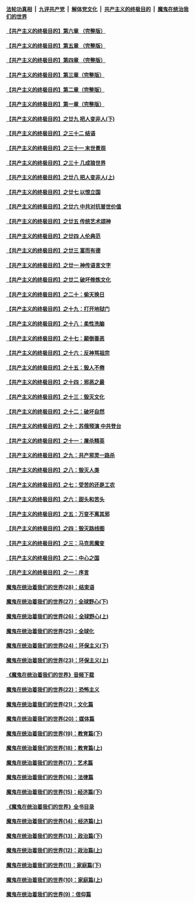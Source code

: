####  [法轮功真相](../../../../basic/blob/master/README.md?t=04071130) &nbsp;|&nbsp; [九评共产党](../../../../9ping.md/blob/master/README.md?t=04071130) &nbsp;|&nbsp; [解体党文化](../../../../jtdwh.md/blob/master/README.md?t=04071130)  &nbsp;|&nbsp; [共产主义的终极目的](../../../../gczydzjmd.md/blob/master/README.md?t=04071130) &nbsp;|&nbsp; [魔鬼在统治我们的世界](../../../../mgztzwmdsj.md/blob/master/README.md?t=04071130) 

#### [【共产主义的终极目的】第六章 （完整版）](../pages/nsc422/n11428913.md?t=04071130) 

#### [【共产主义的终极目的】第五章 （完整版）](../pages/nsc422/n11428912.md?t=04071130) 

#### [【共产主义的终极目的】第四章 （完整版）](../pages/nsc422/n11428907.md?t=04071130) 

#### [【共产主义的终极目的】第三章（完整版）](../pages/nsc422/n11428848.md?t=04071130) 

#### [【共产主义的终极目的】第二章（完整版）](../pages/nsc422/n11428831.md?t=04071130) 

#### [【共产主义的终极目的】第一章（完整版）](../pages/nsc422/n11417651.md?t=04071130) 

#### [【共产主义的终极目的】之廿九 把人变非人(下)](../pages/nsc422/n11344140.md?t=04071130) 

#### [【共产主义的终极目的】之三十二 结语](../pages/nsc422/n11360535.md?t=04071130) 

#### [【共产主义的终极目的】之三十一 末世景观](../pages/nsc422/n11351129.md?t=04071130) 

#### [【共产主义的终极目的】之三十 几成狼世界](../pages/nsc422/n11348280.md?t=04071130) 

#### [【共产主义的终极目的】之廿八 把人变非人(上)](../pages/nsc422/n11340492.md?t=04071130) 

#### [【共产主义的终极目的】之廿七 以恨立国](../pages/nsc422/n11336944.md?t=04071130) 

#### [【共产主义的终极目的】之廿六 中共对抗普世价值](../pages/nsc422/n11324785.md?t=04071130) 

#### [【共产主义的终极目的】之廿五 传统艺术颂神](../pages/nsc422/n11296396.md?t=04071130) 

#### [【共产主义的终极目的】之廿四 人伦典范](../pages/nsc422/n11296397.md?t=04071130) 

#### [【共产主义的终极目的】之廿三 富而有德](../pages/nsc422/n11283598.md?t=04071130) 

#### [【共产主义的终极目的】之廿一 神传语言文字](../pages/nsc422/n11263265.md?t=04071130) 

#### [【共产主义的终极目的】之廿二 破坏修炼文化](../pages/nsc422/n11245728.md?t=04071130) 

#### [【共产主义的终极目的】之二十：偷天换日](../pages/nsc422/n11238846.md?t=04071130) 

#### [【共产主义的终极目的】之十九：打开地狱门](../pages/nsc422/n11206376.md?t=04071130) 

#### [【共产主义的终极目的】之十八：柔性洗脑](../pages/nsc422/n11199994.md?t=04071130) 

#### [【共产主义的终极目的】之十七：颠倒善恶](../pages/nsc422/n11179782.md?t=04071130) 

#### [【共产主义的终极目的】之十六：反神骂祖宗](../pages/nsc422/n11166798.md?t=04071130) 

#### [【共产主义的终极目的】之十五：毁人不倦](../pages/nsc422/n11166792.md?t=04071130) 

#### [【共产主义的终极目的】之十四：邪恶之最](../pages/nsc422/n11150249.md?t=04071130) 

#### [【共产主义的终极目的】之十三：毁灭文化](../pages/nsc422/n11135227.md?t=04071130) 

#### [【共产主义的终极目的】之十二：破坏自然](../pages/nsc422/n11135214.md?t=04071130) 

#### [【共产主义的终极目的】之十：苏俄预演 中共登台](../pages/nsc422/n11118424.md?t=04071130) 

#### [【共产主义的终极目的】之十一：屠杀精英](../pages/nsc422/n11118442.md?t=04071130) 

#### [【共产主义的终极目的】之九：共产邪灵一路杀](../pages/nsc422/n11114139.md?t=04071130) 

#### [【共产主义的终极目的】之八：毁灭人类](../pages/nsc422/n11108503.md?t=04071130) 

#### [【共产主义的终极目的】之七：受苦的还是工农](../pages/nsc422/n11101809.md?t=04071130) 

#### [【共产主义的终极目的】之六：甜头和苦头](../pages/nsc422/n11096971.md?t=04071130) 

#### [【共产主义的终极目的】之五：万变不离其邪](../pages/nsc422/n11091285.md?t=04071130) 

#### [【共产主义的终极目的】之四：毁灭路线图](../pages/nsc422/n11086284.md?t=04071130) 

#### [【共产主义的终极目的】之三：马克思魔变](../pages/nsc422/n11061941.md?t=04071130) 

#### [【共产主义的终极目的】之二：中心之国](../pages/nsc422/n11047728.md?t=04071130) 

#### [【共产主义的终极目的】之一：序言](../pages/nsc422/n11086077.md?t=04071130) 

#### [魔鬼在统治着我们的世界(28)：结束语](../pages/nsc422/n10936246.md?t=04071130) 

#### [魔鬼在统治着我们的世界(27)：全球野心(下)](../pages/nsc422/n10928319.md?t=04071130) 

#### [魔鬼在统治着我们的世界(26)：全球野心(上)](../pages/nsc422/n10900318.md?t=04071130) 

#### [魔鬼在统治着我们的世界(25)：全球化](../pages/nsc422/n10788205.md?t=04071130) 

#### [魔鬼在统治着我们的世界(24)：环保主义(下)](../pages/nsc422/n10695307.md?t=04071130) 

#### [魔鬼在统治着我们的世界(23)：环保主义(上)](../pages/nsc422/n10688613.md?t=04071130) 

#### [《魔鬼在统治着我们的世界》音频下载](../pages/nsc422/n10635553.md?t=04071130) 

#### [魔鬼在统治着我们的世界(22)：恐怖主义](../pages/nsc422/n10614727.md?t=04071130) 

#### [魔鬼在统治着我们的世界(21)：文化篇](../pages/nsc422/n10597706.md?t=04071130) 

#### [魔鬼在统治着我们的世界(20)：媒体篇](../pages/nsc422/n10586579.md?t=04071130) 

#### [魔鬼在统治着我们的世界(19)：教育篇(下)](../pages/nsc422/n10564808.md?t=04071130) 

#### [魔鬼在统治着我们的世界(18)：教育篇(上)](../pages/nsc422/n10526970.md?t=04071130) 

#### [魔鬼在统治着我们的世界(17)：艺术篇](../pages/nsc422/n10499093.md?t=04071130) 

#### [魔鬼在统治着我们的世界(16)：法律篇](../pages/nsc422/n10485969.md?t=04071130) 

#### [魔鬼在统治着我们的世界(15)：经济篇(下)](../pages/nsc422/n10469975.md?t=04071130) 

#### [《魔鬼在统治着我们的世界》全书目录](../pages/nsc422/n10464261.md?t=04071130) 

#### [魔鬼在统治着我们的世界(14)：经济篇(上)](../pages/nsc422/n10457370.md?t=04071130) 

#### [魔鬼在统治着我们的世界(13)：政治篇(下)](../pages/nsc422/n10448270.md?t=04071130) 

#### [魔鬼在统治着我们的世界(12)：政治篇(上)](../pages/nsc422/n10444576.md?t=04071130) 

#### [魔鬼在统治着我们的世界(11)：家庭篇(下)](../pages/nsc422/n10440961.md?t=04071130) 

#### [魔鬼在统治着我们的世界(10)：家庭篇(上)](../pages/nsc422/n10435448.md?t=04071130) 

#### [魔鬼在统治着我们的世界(9)：信仰篇](../pages/nsc422/n10432159.md?t=04071130) 

